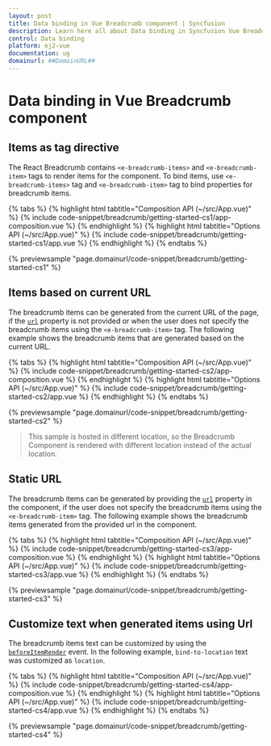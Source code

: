```yaml
---
layout: post
title: Data binding in Vue Breadcrumb component | Syncfusion
description: Learn here all about Data binding in Syncfusion Vue Breadcrumb component of Syncfusion Essential JS 2 and more.
control: Data binding 
platform: ej2-vue
documentation: ug
domainurl: ##DomainURL##
---
```


# Data binding in Vue Breadcrumb component

## Items as tag directive

The React Breadcrumb contains `<e-breadcrumb-items>` and `<e-breadcrumb-item>` tags to render items for the component. To bind items, use  `<e-breadcrumb-items>` tag and `<e-breadcrumb-item>` tag to bind properties for breadcrumb items.

{% tabs %}
{% highlight html tabtitle="Composition API (~/src/App.vue)" %}
{% include code-snippet/breadcrumb/getting-started-cs1/app-composition.vue %}
{% endhighlight %}
{% highlight html tabtitle="Options API (~/src/App.vue)" %}
{% include code-snippet/breadcrumb/getting-started-cs1/app.vue %}
{% endhighlight %}
{% endtabs %}
        
{% previewsample "page.domainurl/code-snippet/breadcrumb/getting-started-cs1" %}

## Items based on current URL

The breadcrumb items can be generated from the current URL of the page, if the [`url`](https://ej2.syncfusion.com/vue/documentation/api/breadcrumb/#url) property is not provided or when the user does not specify the breadcrumb items using the `<e-breadcrumb-item>` tag. The following example shows the breadcrumb items that are generated based on the current URL.

{% tabs %}
{% highlight html tabtitle="Composition API (~/src/App.vue)" %}
{% include code-snippet/breadcrumb/getting-started-cs2/app-composition.vue %}
{% endhighlight %}
{% highlight html tabtitle="Options API (~/src/App.vue)" %}
{% include code-snippet/breadcrumb/getting-started-cs2/app.vue %}
{% endhighlight %}
{% endtabs %}
        
{% previewsample "page.domainurl/code-snippet/breadcrumb/getting-started-cs2" %}

> This sample is hosted in different location, so the Breadcrumb Component is rendered with different location instead of the actual location.

## Static URL

The breadcrumb items can be generated by providing the [`url`](https://ej2.syncfusion.com/vue/documentation/api/breadcrumb/#url) property in the component, if the user does not specify the breadcrumb items using the `<e-breadcrumb-item>` tag. The following example shows the breadcrumb items generated from the provided url in the component.

{% tabs %}
{% highlight html tabtitle="Composition API (~/src/App.vue)" %}
{% include code-snippet/breadcrumb/getting-started-cs3/app-composition.vue %}
{% endhighlight %}
{% highlight html tabtitle="Options API (~/src/App.vue)" %}
{% include code-snippet/breadcrumb/getting-started-cs3/app.vue %}
{% endhighlight %}
{% endtabs %}
        
{% previewsample "page.domainurl/code-snippet/breadcrumb/getting-started-cs3" %}

## Customize text when generated items using Url

The breadcrumb items text can be customized by using the [`beforeItemRender`](https://ej2.syncfusion.com/vue/documentation/api/breadcrumb/#beforeitemrender) event. In the following example, `bind-to-location` text was customized as `location`.

{% tabs %}
{% highlight html tabtitle="Composition API (~/src/App.vue)" %}
{% include code-snippet/breadcrumb/getting-started-cs4/app-composition.vue %}
{% endhighlight %}
{% highlight html tabtitle="Options API (~/src/App.vue)" %}
{% include code-snippet/breadcrumb/getting-started-cs4/app.vue %}
{% endhighlight %}
{% endtabs %}
        
{% previewsample "page.domainurl/code-snippet/breadcrumb/getting-started-cs4" %}